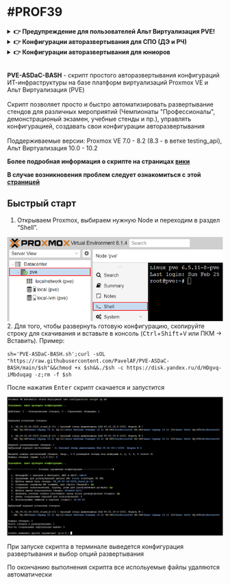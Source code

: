 # #PROF39
<details>
  <summary><b>👉 Предупреждение для пользователей Альт Виртуализация PVE!</b></summary>
  <br>
  
  + **Потеря сетевой связности на ранее запущенных ВМ после установки/удаления стендов.** В конце установки или удаления стендов скрипт перезагружает сеть хоста для сохранения внесенных изменений (для создания/удаления виртуальных коммутаторов). Из-за бага, на Альт Виртуализация PVE все запущенные ранее машины потеряют коннект к своим бриджам! Это означает, что на всех ранее запущенных машинах сломается сеть и они не будут иметь сетевую связность!<br>
  **Как исправить**: выключить и включить эти машины (не перезагрузка!), либо к каждой ВМ вручную переприменить сетевые настройки, дергая каждый интерфейс!
  <br>
  
  + **Пропадание описаний к сетевым интерфейсам (description).** На самом деле, в самом конфиг файле интерфейсов описания не пропадают, просто PVE их не может корректно считать из-за того, что модуль-прокладка для etcnet добавляет свои доп. параметры в конфиг (а еще и по несколько раз) и родной модуль их не понимает.<br>
  **"Костыльное" исправление**: 1. применить сетевые настройки, если не применены. 2. зайти в файл /etc/network/interfaces, убрать дублирующиеся строки и настройку "HOST="
  
  ___
</details>
<details>
  <summary><b>👉 Конфигурации авторазвертывания для СПО (ДЭ и РЧ)</b></summary>
  <br>
  
  &nbsp;&nbsp;&nbsp;&nbsp;&nbsp;&nbsp;**Стенды для регионального чемпионата СиСА 2025 (модуль Б)**
  ```bash
  (b=testing_api opts=( PVE-ASDaC-BASH.sh -c 'https://disk.yandex.ru/d/1-vlJJU_0mzefA' -z ) ;curl -sfOL "https://raw.githubusercontent.com/PavelAF/PVE-ASDaC-BASH/$b/${opts[0]}"&&{ chmod +x ${opts[0]}&&./"${opts[@]}";rm -f ${opts[0]};:;}||echo -e "\e[1;33m\nОшибка скачивания: проверьте подключение к Интернету, настройки DNS, прокси и URL адрес\ncurl exit code: $?\n\e[m">&2)
  ```
  <details>
    <summary>👉 Стенд РЧ: системные требования и <b>особенности установки на Альт PVE и Proxmox VE <=7.4</b></summary>
    <br>
    В предложенной конфигурации представлены две версии развертки: одна предполагает доступность к настройке виртуального коммутатора SW-DT участнику, как того требует задание. Во втором варианте участник не будет иметь доступ к SW-DT, но коммутатор уже будет преднастроен. Это противоречит заданию, однако это единственный безопасный вариант для тех, у кого версия PVE младше 8.x (Альт Виртуализация и Proxmox VE <= 7.4). Т.к. в более ранних версиях PVE нет возможности тонко разграничить права для сетевых интерфейсов, в первом варианте участники будут иметь доступ к прикриплению всех хостовых bridge интерфейсов к ВМ, что может привести к неспортивному поведению.
    <br>
    <br>
    
  ![image](https://github.com/user-attachments/assets/eb105561-d312-4c71-94c1-37d01cd88453)
  ___
  </details>
  <br>
  
  &nbsp;&nbsp;&nbsp;&nbsp;&nbsp;&nbsp;**Стенды демекзамена 09.02.06-2025, классический**
  ```bash
  (b=testing_api opts=( PVE-ASDaC-BASH.sh -c 'https://disk.yandex.ru/d/_20fjve5ERh5Sg' -z ) ;curl -sfOL "https://raw.githubusercontent.com/PavelAF/PVE-ASDaC-BASH/$b/${opts[0]}"&&{ chmod +x ${opts[0]}&&./"${opts[@]}";rm -f ${opts[0]};:;}||echo -e "\e[1;33m\nОшибка скачивания: проверьте подключение к Интернету, настройки DNS, прокси и URL адрес\ncurl exit code: $?\n\e[m">&2)
  ```
  &nbsp;&nbsp;&nbsp;&nbsp;&nbsp;&nbsp;**Стенды демекзамена 09.02.06-2025, на всех ВМ ОС Альт**
  ```bash
  (b=testing_api opts=( PVE-ASDaC-BASH.sh -c 'https://disk.yandex.ru/d/9b8nYPkE7UDHHA' -z ) ;curl -sfOL "https://raw.githubusercontent.com/PavelAF/PVE-ASDaC-BASH/$b/${opts[0]}"&&{ chmod +x ${opts[0]}&&./"${opts[@]}";rm -f ${opts[0]};:;}||echo -e "\e[1;33m\nОшибка скачивания: проверьте подключение к Интернету, настройки DNS, прокси и URL адрес\ncurl exit code: $?\n\e[m">&2)
  ```
  ___
</details>
<details>
  <summary><b>👉 Конфигурации авторазвертывания для юниоров </b></summary>
  <br>
  
  &nbsp;&nbsp;&nbsp;&nbsp;&nbsp;&nbsp;**[Ред., Бета-версия] Стенды для регионального чемпионата ССА Юниоры 2025 (модуль Б и Г)**
  ```bash
  (b=testing_api opts=( PVE-ASDaC-BASH.sh -c 'https://disk.yandex.ru/d/YR3eelCZR_JVXQ/Script-Images/ASDaC_RCJ-2025_multi.conf_v2.txt' -z ) ;curl -sfOL "https://raw.githubusercontent.com/PavelAF/PVE-ASDaC-BASH/$b/${opts[0]}"&&{ chmod +x ${opts[0]}&&./"${opts[@]}";rm -f ${opts[0]};:;}||echo -e "\e[1;33m\nОшибка скачивания: проверьте подключение к Интернету, настройки DNS, прокси и URL адрес\ncurl exit code: $?\n\e[m">&2)
  ```
  <details>
    <summary>👉 <b>Информация</b>: автор конфигурации, инструкция по развертыванию</summary>
    <br>
    Разработчик: Рачеев А.В.<br>
    Под редакцией <a href="https://github.com/PavelAF">@PavelAF</a>
    <br><br>
    
Ссылка на инструкцию [README](https://disk.yandex.ru/d/YR3eelCZR_JVXQ/Script-Images/README.txt)<br>
Ссылка общую папку с файлами по заданию: [https://disk.yandex.ru/d/YR3eelCZR_JVXQ](https://disk.yandex.ru/d/YR3eelCZR_JVXQ)
    
  </details>
  
  ___
</details>
<br>

**PVE-ASDaC-BASH** - скрипт простого авторазвертывания конфигураций ИТ-инфраструктуры на базе платформ виртуализаций Proxmox VE и Альт Виртуализация (PVE)
<br><br>
Скрипт позволяет просто и быстро автоматизировать развертывание стендов для различных мероприятий (Чемпионаты "Профессионалы", демонстрационый экзамен, учебные стенды и пр.), управлять конфигурацией, создавать свои конфигурации авторазвертывания
<br><br>
Поддерживаемые версии: Proxmox VE 7.0 - 8.2 (8.3 - в ветке testing_api), Альт Виртуализация 10.0 - 10.2
<br>

**Более подробная информация о скрипте на страницах [вики](../../wiki)**
<br>

**В случае возникновения проблем следует ознакомиться с этой [страницей](../../wiki/Правила-подачи-репорта)**

## Быстрый старт

1.  Открываем Proxmox, выбираем нужную Node и переходим в раздел
    “Shell”.
<img src="screenshots/2.png"/>
2. Для того, чтобы развернуть готовую конфигурацию, скопируйте строку для скачивания и вставьте в консоль (<kbd>Ctrl</kbd>+<kbd>Shift</kbd>+<kbd>V</kbd> или ПКМ -> Вставить). Пример:

```
sh='PVE-ASDaC-BASH.sh';curl -sOL "https://raw.githubusercontent.com/PavelAF/PVE-ASDaC-BASH/main/$sh"&&chmod +x $sh&&./$sh -c https://disk.yandex.ru/d/HDgvq-iMbduqag -z;rm -f $sh
```

После нажатия <kbd>Enter</kbd> скрипт скачается и запустится

<img src="screenshots/6.png"/>

При запуске скрипта в терминале выведется конфигурация развертывания и выбор опций развертывания

По окончанию выполнения скрипта все испольуемые файлы удаляются автоматически
